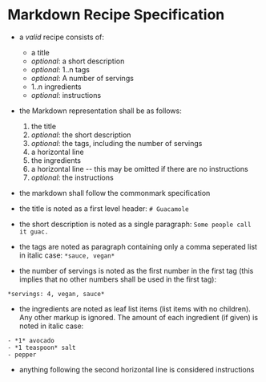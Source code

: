 # Markdown Recipe Specification



- a *valid* recipe consists of:
	- a title
	- *optional*: a short description
	- *optional*: 1..n tags
	- *optional*: A number of servings
	- 1..n ingredients
	- *optional*: instructions

- the Markdown representation shall be as follows:
	1. the title
	2. *optional*: the short description
	3. *optional*: the tags, including the number of servings
	5. a horizontal line
	6. the ingredients
	7. a horizontal line -- this may be omitted if there are no instructions
	8. *optional*: the instructions

- the markdown shall follow the commonmark specification
- the title is noted as a first level header:
```# Guacamole```
- the short description is noted as a single paragraph:
```Some people call it guac.```
- the tags are noted as paragraph containing only a comma seperated list in italic case:
```*sauce, vegan*```
- the number of servings is noted as the first number in the first tag (this implies that no other numbers shall be used in the first tag):
```
*servings: 4, vegan, sauce*
```
- the ingredients are noted as leaf list items (list items with no children). Any other markup is ignored. The amount of each ingredient (if given) is noted in italic case:
```
- *1* avocado
- *1 teaspoon* salt
- pepper
```
- anything following the second horizontal line is considered instructions
